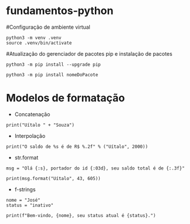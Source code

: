 # fundamentos-python

#Configuração de ambiente virtual
```
python3 -m venv .venv
source .venv/bin/activate

```

#Atualização do gerenciador de pacotes pip e instalação de pacotes

```
python3 -m pip install --upgrade pip

python3 -m pip install nomeDoPacote
```

# Modelos de formatação
- Concatenação

```print("Uítalo " + "Souza")```

- Interpolação

```print("O saldo de %s é de R$ %.2f" % ("Uítalo", 2000))```

- str.format
```
msg = "Olá {:s}, portador do id {:03d}, seu saldo total é de {:.3f}"

print(msg.format("Uítalo", 43, 605))
```
- f-strings
```
nome = "José"
status = "inativo"

print(f"Bem-vindo, {nome}, seu status atual é {status}.")
```
